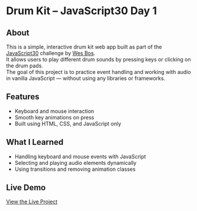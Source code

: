 # Drum Kit – JavaScript30 Day 1

## About  
This is a simple, interactive drum kit web app built as part of the [JavaScript30](https://javascript30.com) challenge by [Wes Bos](https://github.com/wesbos).  
It allows users to play different drum sounds by pressing keys or clicking on the drum pads.  
The goal of this project is to practice event handling and working with audio in vanilla JavaScript — without using any libraries or frameworks.

## Features

- Keyboard and mouse interaction  
- Smooth key animations on press  
- Built using HTML, CSS, and JavaScript only

## What I Learned

- Handling keyboard and mouse events with JavaScript  
- Selecting and playing audio elements dynamically  
- Using transitions and removing animation classes  

## Live Demo

[View the Live Project](https://m-anees-c.github.io/javascript30/day01-drum-kit/)
